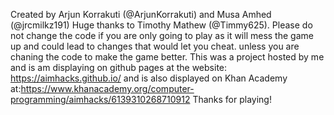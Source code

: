 Created by Arjun Korrakuti (@ArjunKorrakuti) and Musa Amhed (@jrcmilkz191) Huge thanks to Timothy Mathew (@Timmy625). 
Please do not change the code if you are only going to play as it will mess the game up and could lead to changes that would let you cheat.
unless you are chaning the code to make the game better.
This was a project hosted by me and is am displaying on github pages at the website: https://aimhacks.github.io/ and is also displayed on 
Khan Academy at:https://www.khanacademy.org/computer-programming/aimhacks/6139310268710912
Thanks for playing!
